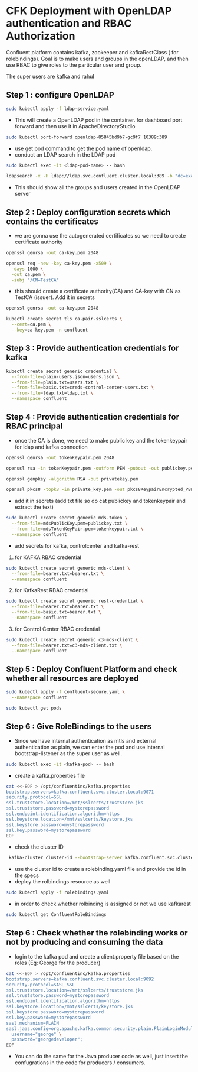 
# CFK Deployment with OpenLDAP authentication and RBAC Authorization

Confluent platform contains kafka, zookeeper and kafkaRestClass ( for rolebindings). Goal is to make users and groups in the openLDAP, and then use RBAC to give roles to the particular user and group.

The super users are kafka and rahul

Step 1 : configure OpenLDAP
-
```bash
sudo kubectl apply -f ldap-service.yaml
```
- This will create a OpenLDAP pod in the container. for dashboard port forward and then use it in ApacheDirectoryStudio

```bash
sudo kubectl port-forward openldap-85845bd9b7-gc9f7 10389:389
```
- use get pod command to get the pod name of openldap.
- conduct an LDAP search in the LDAP pod

```bash
sudo kubectl exec -it <ldap-pod-name> -- bash
```
```bash
ldapsearch -x -H ldap://ldap.svc.confluent.cluster.local:389 -b "dc=example,dc=com" -D "cn=admin,dc=example,dc=com" -w secret

```

- This should show all the groups and users created in the OpenLDAP server

Step 2 : Deploy configuration secrets which contains the certificates
-
- we are gonna use the autogenerated certificates so we need to create certificate authority

```bash
openssl genrsa -out ca-key.pem 2048
```
```bash
openssl req -new -key ca-key.pem -x509 \
  -days 1000 \
  -out ca.pem \
  -subj "/CN=TestCA"

```

- this should create a certificate authority(CA) and CA-key with CN as TestCA (issuer). Add it in secrets

```bash
openssl genrsa -out ca-key.pem 2048
```
```bash
kubectl create secret tls ca-pair-sslcerts \
  --cert=ca.pem \
  --key=ca-key.pem -n confluent
```

Step 3 : Provide authentication credentials for kafka
- 
```bash
kubectl create secret generic credential \
  --from-file=plain-users.json=users.json \
  --from-file=plain.txt=users.txt \
  --from-file=basic.txt=creds-control-center-users.txt \
  --from-file=ldap.txt=ldap.txt \
  --namespace confluent
```

Step 4 : Provide authentication credentials for RBAC principal
- 
- once the CA is done, we need to make public key and the tokenkeypair for ldap and kafka connection

```bash
openssl genrsa -out tokenKeypair.pem 2048
```
```bash
openssl rsa -in tokenKeypair.pem -outform PEM -pubout -out publickey.pem
```
```bash
openssl genpkey -algorithm RSA -out privatekey.pem
```
```bash
openssl pkcs8 -topk8 -in private_key.pem -out pkcs8KeypairEncrypted_PBE-SHA1-3DES.pem -v1 PBE-SHA1-3DES
```

- add it in secrets (add txt file so do cat publickey and tokenkeypair and extract the text)

```bash
sudo kubectl create secret generic mds-token \
  --from-file=mdsPublicKey.pem=publickey.txt \
  --from-file=mdsTokenKeyPair.pem=tokenkeypair.txt \
  --namespace confluent
```
- add secrets for kafka, controlcenter and kafka-rest


1. for KAFKA RBAC credential
```bash
sudo kubectl create secret generic mds-client \
  --from-file=bearer.txt=bearer.txt \
  --namespace confluent
```
2. for KafkaRest RBAC credential
```bash
sudo kubectl create secret generic rest-credential \
  --from-file=bearer.txt=bearer.txt \
  --from-file=basic.txt=bearer.txt \
  --namespace confluent
```
3. for Control Center RBAC credential
```bash
sudo kubectl create secret generic c3-mds-client \
  --from-file=bearer.txt=c3-mds-client.txt \
  --namespace confluent
```
Step 5 : Deploy Confluent Platform and check whether all resources are deployed
- 
```bash
sudo kubectl apply -f confluent-secure.yaml \
  --namespace confluent
```
```bash
sudo kubectl get pods
```

Step 6 : Give RoleBindings to the users
- 
- Since we have internal authentication as mtls and external authentication as plain, we can enter the pod and use internal bootstrap-listener as the super user as well.
```bash
sudo kubectl exec -it <kafka-pod> -- bash
```

- create a kafka.properties file 
```bash
cat <<-EOF > /opt/confluentinc/kafka.properties
bootstrap.servers=kafka.confluent.svc.cluster.local:9071
security.protocol=SSL
ssl.truststore.location=/mnt/sslcerts/truststore.jks
ssl.truststore.password=mystorepassword
ssl.endpoint.identification.algorithm=https
ssl.keystore.location=/mnt/sslcerts/keystore.jks
ssl.keystore.password=mystorepassword
ssl.key.password=mystorepassword
EOF
```
- check the cluster ID
```bash
 kafka-cluster cluster-id --bootstrap-server kafka.confluent.svc.cluster.local:9071 --config /opt/confluentinc/kafka.properties
```
- use the cluster id to create a rolebinding.yaml file and provide the id in the specs
- deploy the rolbindings resource as well
```bash
sudo kubectl apply -f rolebindings.yaml
```
- in order to check whether rolbinding is assigned or not we use kafkarest
```bash
sudo kubectl get ConfluentRoleBindings
```

Step 6 : Check whether the rolebinding works or not by producing and consuming the data
-
- login to the kafka pod and create a client.property file based on the roles (Eg: George for the producer)

```bash
cat <<-EOF > /opt/confluentinc/kafka.properties
bootstrap.servers=kafka.confluent.svc.cluster.local:9092
security.protocol=SASL_SSL
ssl.truststore.location=/mnt/sslcerts/truststore.jks
ssl.truststore.password=mystorepassword
ssl.endpoint.identification.algorithm=https
ssl.keystore.location=/mnt/sslcerts/keystore.jks
ssl.keystore.password=mystorepassword
ssl.key.password=mystorepassword
sasl.mechanism=PLAIN
sasl.jaas.config=org.apache.kafka.common.security.plain.PlainLoginModule required \
  username="george" \
  password="georgedeveloper";
EOF
```
- You can do the same for the Java producer code as well, just insert the confugrations in the code for producers / consumers.
